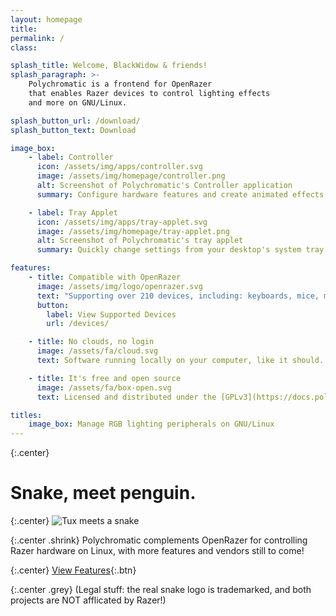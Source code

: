 ```yaml
---
layout: homepage
title:
permalink: /
class:

splash_title: Welcome, BlackWidow & friends!
splash_paragraph: >-
    Polychromatic is a frontend for OpenRazer
    that enables Razer devices to control lighting effects
    and more on GNU/Linux.

splash_button_url: /download/
splash_button_text: Download

image_box:
    - label: Controller
      icon: /assets/img/apps/controller.svg
      image: /assets/img/homepage/controller.png
      alt: Screenshot of Polychromatic's Controller application
      summary: Configure hardware features and create animated effects

    - label: Tray Applet
      icon: /assets/img/apps/tray-applet.svg
      image: /assets/img/homepage/tray-applet.png
      alt: Screenshot of Polychromatic's tray applet
      summary: Quickly change settings from your desktop's system tray

features:
    - title: Compatible with OpenRazer
      image: /assets/img/logo/openrazer.svg
      text: "Supporting over 210 devices, including: keyboards, mice, mouse mats and headsets."
      button:
        label: View Supported Devices
        url: /devices/

    - title: No clouds, no login
      image: /assets/fa/cloud.svg
      text: Software running locally on your computer, like it should.

    - title: It's free and open source
      image: /assets/fa/box-open.svg
      text: Licensed and distributed under the [GPLv3](https://docs.polychromatic.app/license/).

titles:
    image_box: Manage RGB lighting peripherals on GNU/Linux
---
```


{:.center}
# Snake, meet penguin.

{:.center}
![Tux meets a snake](/assets/img/homepage/meet-penguin.svg)

{:.center .shrink}
Polychromatic complements OpenRazer for controlling Razer hardware
on Linux, with more features and vendors still to come!

{:.center}
[View Features](/features/){:.btn}

{:.center .grey}
(Legal stuff: the real snake logo is trademarked, and both projects are NOT afflicated by Razer!)

[OpenRazer]: https://openrazer.github.io
